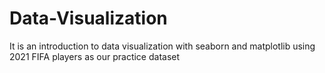 # Data-Visualization
It is an introduction to data visualization with seaborn and matplotlib using 2021 FIFA players as our practice dataset

